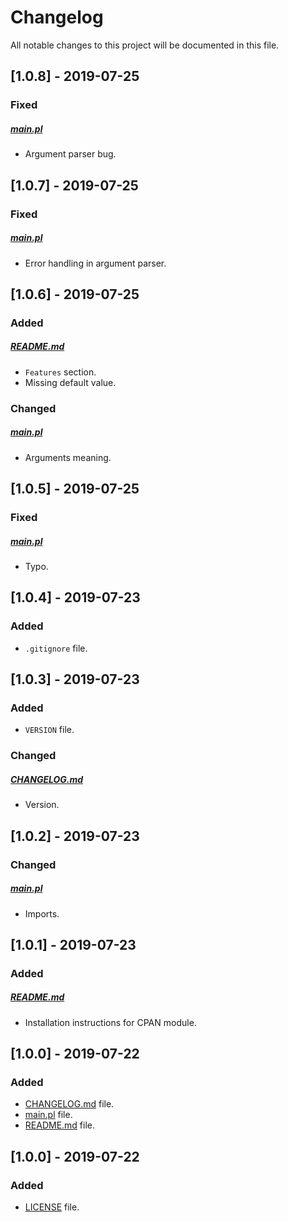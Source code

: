 # Changelog

All notable changes to this project will be documented in this file.

## [1.0.8] - 2019-07-25

### Fixed

##### [main.pl](main.pl)

- Argument parser bug.

## [1.0.7] - 2019-07-25

### Fixed

##### [main.pl](main.pl)

- Error handling in argument parser.

## [1.0.6] - 2019-07-25

### Added

##### [README.md](README.md)

- `Features` section.
- Missing default value.

### Changed

##### [main.pl](main.pl)

- Arguments meaning.

## [1.0.5] - 2019-07-25

### Fixed

##### [main.pl](main.pl)

- Typo.

## [1.0.4] - 2019-07-23

### Added

- `.gitignore` file.

## [1.0.3] - 2019-07-23

### Added

- `VERSION` file.

### Changed

##### [CHANGELOG.md](CHANGELOG.md)

- Version.

## [1.0.2] - 2019-07-23

### Changed

##### [main.pl](main.pl)

- Imports.

## [1.0.1] - 2019-07-23

### Added

##### [README.md](README.md)

- Installation instructions for CPAN module.

## [1.0.0] - 2019-07-22

### Added

- [CHANGELOG.md](CHANGELOG.md) file.
- [main.pl](main.pl) file.
- [README.md](README.md) file.

## [1.0.0] - 2019-07-22

### Added

- [LICENSE](LICENSE) file.
